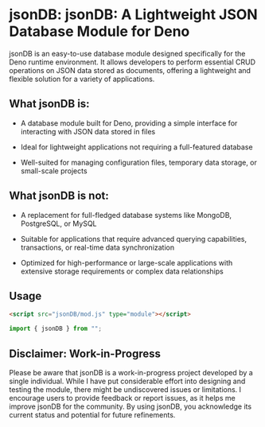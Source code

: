 # jsonDB: jsonDB: A Lightweight JSON Database Module for Deno

jsonDB is an easy-to-use database module designed specifically for the Deno runtime environment. It allows developers to perform essential CRUD operations on JSON data stored as documents, offering a lightweight and flexible solution for a variety of applications.

## What jsonDB is:

-   A database module built for Deno, providing a simple interface for interacting with JSON data stored in files

-   Ideal for lightweight applications not requiring a full-featured database

-   Well-suited for managing configuration files, temporary data storage, or small-scale projects

## What jsonDB is not:

-   A replacement for full-fledged database systems like MongoDB, PostgreSQL, or MySQL

-   Suitable for applications that require advanced querying capabilities, transactions, or real-time data synchronization

-   Optimized for high-performance or large-scale applications with extensive storage requirements or complex data relationships

## Usage

```html
<script src="jsonDB/mod.js" type="module"></script>
```

```js
import { jsonDB } from "";
```

## Disclaimer: Work-in-Progress

Please be aware that jsonDB is a work-in-progress project developed by a single individual. While I have put considerable effort into designing and testing the module, there might be undiscovered issues or limitations. I encourage users to provide feedback or report issues, as it helps me improve jsonDB for the community. By using jsonDB, you acknowledge its current status and potential for future refinements.
